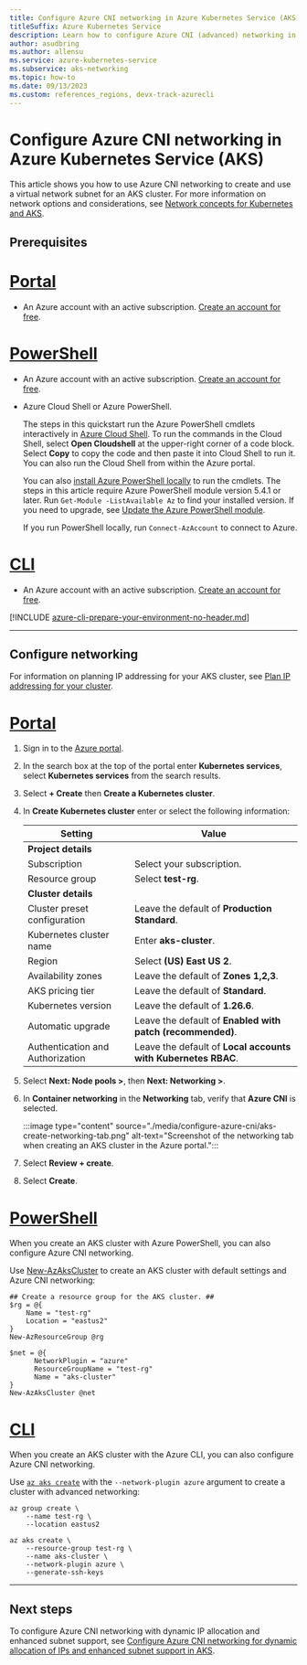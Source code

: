 ```yaml
---
title: Configure Azure CNI networking in Azure Kubernetes Service (AKS)
titleSuffix: Azure Kubernetes Service
description: Learn how to configure Azure CNI (advanced) networking in Azure Kubernetes Service (AKS).
author: asudbring
ms.author: allensu
ms.service: azure-kubernetes-service
ms.subservice: aks-networking
ms.topic: how-to
ms.date: 09/13/2023
ms.custom: references_regions, devx-track-azurecli
---
```


# Configure Azure CNI networking in Azure Kubernetes Service (AKS)

This article shows you how to use Azure CNI networking to create and use a virtual network subnet for an AKS cluster. For more information on network options and considerations, see [Network concepts for Kubernetes and AKS](/azure/aks/concepts-network).

## Prerequisites

# [**Portal**](#tab/configure-networking-portal)

- An Azure account with an active subscription. [Create an account for free](https://azure.microsoft.com/free/?WT.mc_id=A261C142F).

# [**PowerShell**](#tab/configure-networking-powershell)

- An Azure account with an active subscription. [Create an account for free](https://azure.microsoft.com/free/?WT.mc_id=A261C142F).

- Azure Cloud Shell or Azure PowerShell.

  The steps in this quickstart run the Azure PowerShell cmdlets interactively in [Azure Cloud Shell](/azure/cloud-shell/overview). To run the commands in the Cloud Shell, select **Open Cloudshell** at the upper-right corner of a code block. Select **Copy** to copy the code and then paste it into Cloud Shell to run it. You can also run the Cloud Shell from within the Azure portal.

  You can also [install Azure PowerShell locally](/powershell/azure/install-azure-powershell) to run the cmdlets. The steps in this article require Azure PowerShell module version 5.4.1 or later. Run `Get-Module -ListAvailable Az` to find your installed version. If you need to upgrade, see [Update the Azure PowerShell module](/powershell/azure/install-Az-ps#update-the-azure-powershell-module).

  If you run PowerShell locally, run `Connect-AzAccount` to connect to Azure.

# [**CLI**](#tab/configure-networking-cli)

- An Azure account with an active subscription. [Create an account for free](https://azure.microsoft.com/free/?WT.mc_id=A261C142F).

[!INCLUDE [azure-cli-prepare-your-environment-no-header.md](~/reusable-content/azure-cli/azure-cli-prepare-your-environment-no-header.md)]

---

## Configure networking

For information on planning IP addressing for your AKS cluster, see [Plan IP addressing for your cluster](concepts-network-ip-address-planning.md).

# [**Portal**](#tab/configure-networking-portal)

1. Sign in to the [Azure portal](https://portal.azure.com/).

1. In the search box at the top of the portal enter **Kubernetes services**, select **Kubernetes services** from the search results.

1. Select **+ Create** then **Create a Kubernetes cluster**.

1. In **Create Kubernetes cluster** enter or select the following information:

    | Setting | Value |
    |---------|-------|
    | **Project details** |  |
    | Subscription | Select your subscription. |
    | Resource group | Select **test-rg**. |
    | **Cluster details** |  |
    | Cluster preset configuration | Leave the default of **Production Standard**. |
    | Kubernetes cluster name | Enter **aks-cluster**. |
    | Region | Select **(US) East US 2**. |
    | Availability zones | Leave the default of **Zones 1,2,3**. |
    | AKS pricing tier | Leave the default of **Standard**. |
    | Kubernetes version | Leave the default of **1.26.6**. |
    | Automatic upgrade | Leave the default of **Enabled with patch (recommended)**. |
    | Authentication and Authorization | Leave the default of **Local accounts with Kubernetes RBAC**. |

1. Select **Next: Node pools >**, then **Next: Networking >**.

1. In **Container networking** in the **Networking** tab, verify that **Azure CNI** is selected.

    :::image type="content" source="./media/configure-azure-cni/aks-create-networking-tab.png" alt-text="Screenshot of the networking tab when creating an AKS cluster in the Azure portal.":::

1. Select **Review + create**.

1. Select **Create**.

# [**PowerShell**](#tab/configure-networking-powershell)

When you create an AKS cluster with Azure PowerShell, you can also configure Azure CNI networking.

Use [New-AzAksCluster](/powershell/module/az.aks/new-azakscluster) to create an AKS cluster with default settings and Azure CNI networking:

```azurepowershell-interactive
## Create a resource group for the AKS cluster. ##
$rg = @{
    Name = "test-rg"
    Location = "eastus2"
}
New-AzResourceGroup @rg

$net = @{
      NetworkPlugin = "azure"
      ResourceGroupName = "test-rg"
      Name = "aks-cluster"
}
New-AzAksCluster @net
```

# [**CLI**](#tab/configure-networking-cli)

When you create an AKS cluster with the Azure CLI, you can also configure Azure CNI networking. 

Use [`az aks create`][az-aks-create] with the `--network-plugin azure` argument to create a cluster with advanced networking:

```azurecli-interactive
az group create \
    --name test-rg \
    --location eastus2

az aks create \
    --resource-group test-rg \
    --name aks-cluster \
    --network-plugin azure \
    --generate-ssh-keys
```

---

## Next steps

To configure Azure CNI networking with dynamic IP allocation and enhanced subnet support, see [Configure Azure CNI networking for dynamic allocation of IPs and enhanced subnet support in AKS](configure-azure-cni-dynamic-ip-allocation.md).

<!-- LINKS - Internal -->
[az-aks-create]: /cli/azure/aks#az_aks_create
